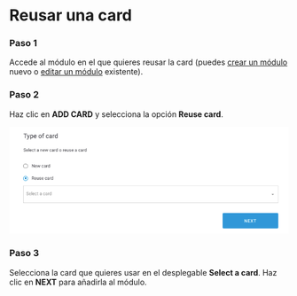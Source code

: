 # Reusar una card

### Paso 1

Accede al módulo en el que quieres reusar la card \(puedes [crear un módulo](../../modulo/crear-modulo/) nuevo o [editar un módulo](../../modulo/editar-modulo.md) existente\).

### Paso 2

Haz clic en **ADD CARD** y selecciona la opción **Reuse card**.

![](../../.gitbook/assets/type_of_card.png)

### Paso 3

Selecciona la card que quieres usar en el desplegable **Select a card**. Haz clic en **NEXT** para añadirla al módulo.

